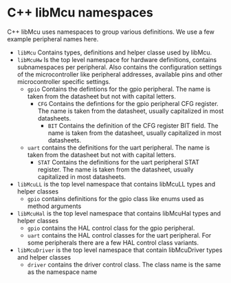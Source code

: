 # C++ libMcu namespaces
C++ libMcu uses namespaces to group various definitions. We use a few example peripheral names here.
* ```libMcu``` Contains types, definitions and helper classe used by libMcu.
* ```libMcuHw``` Is the top level namespace for hardware definitions, contains subnamespaces per peripheral. Also contains the configuration settings of the microcontroller like peripheral addresses, available pins and other microcontroller specific settings.
  * ```gpio``` Contains the defintions for the gpio peripheral. The name is taken from the datasheet but not with capital letters.
    * ```CFG``` Contains the defintions for the gpio peripheral CFG register. The name is taken from the datasheet, usually capitalized in most datasheets.
      * ```BIT``` Contains the definition of the CFG register BIT field. The name is taken from the datasheet, usually capitalized in most datasheets.
  * ```uart``` contains the definitions for the uart peripheral. The name is taken from the datasheet but not with capital letters.
    * ```STAT``` Contains the definitions for the uart peripheral STAT register.  The name is taken from the datasheet, usually capitalized in most datasheets.
* ```libMcuLL``` is the top level namespace that contains libMcuLL types and helper classes
  * ```gpio``` contains definitions for the gpio class like enums used as method arguments
 * ```libMcuHal``` is the top level namespace that contains libMcuHal types and helper classes
   * ```gpio``` contains the HAL control class for the gpio peripheral.
   * ```uart``` contains the HAL control classes for the uart peripheral. For some peripherals there are a few HAL control class variants.
 * ```libMcuDriver``` is the top level namespace that contain libMcuDriver types and helper classes
   * ```driver``` contains the driver control class. The class name is the same as the namespace name
   
